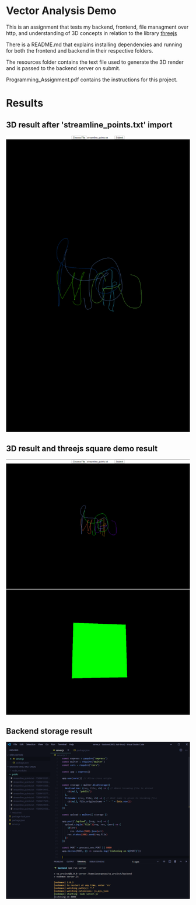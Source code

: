 # Vector Analysis Demo

This is an assignment that tests my backend, frontend, file managment over http, and understanding of 3D concepts in relation to the library [threejs](https://threejs.org/)

There is a README.md that explains installing dependencies and running for both the frontend and backend in their respective folders.

The resources folder contains the text file used to generate the 3D render and is passed to the backend server on submit.

Programming_Assignment.pdf contains the instructions for this project.

# Results

## 3D result after 'streamline_points.txt' import
![](resources/images/3d_result.png)

## 3D result and threejs square demo result
![](resources/images/3d_result_and_demo.png)

## Backend storage result
![](resources/images/backend_storage.png)
